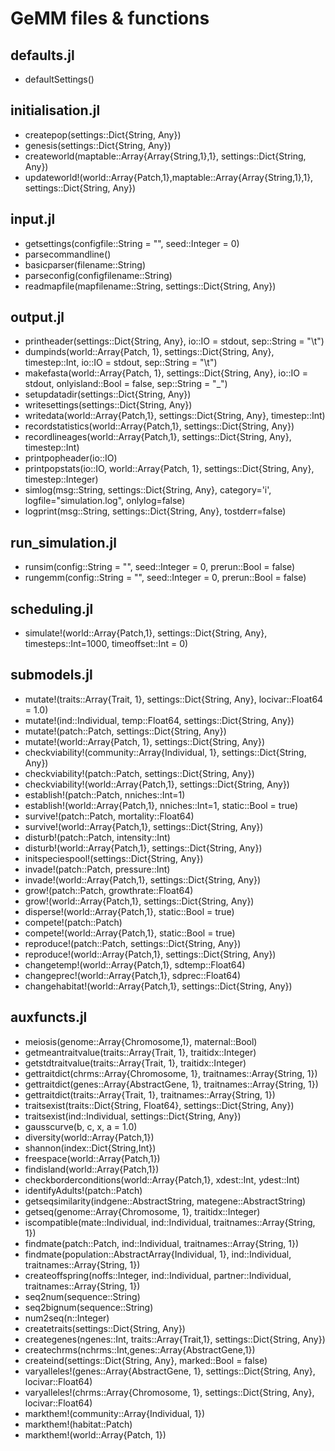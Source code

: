 # GeMM files & functions

## defaults.jl

- defaultSettings()

## initialisation.jl

- createpop(settings::Dict{String, Any})
- genesis(settings::Dict{String, Any})
- createworld(maptable::Array{Array{String,1},1}, settings::Dict{String, Any})
- updateworld!(world::Array{Patch,1},maptable::Array{Array{String,1},1}, settings::Dict{String, Any})

## input.jl

- getsettings(configfile::String = "", seed::Integer = 0)
- parsecommandline()
- basicparser(filename::String)
- parseconfig(configfilename::String)
- readmapfile(mapfilename::String, settings::Dict{String, Any})

## output.jl

- printheader(settings::Dict{String, Any}, io::IO = stdout, sep::String = "\t")
- dumpinds(world::Array{Patch, 1}, settings::Dict{String, Any}, timestep::Int, io::IO = stdout, sep::String = "\t")
- makefasta(world::Array{Patch, 1}, settings::Dict{String, Any}, io::IO = stdout, onlyisland::Bool = false, sep::String = "_")
- setupdatadir(settings::Dict{String, Any})
- writesettings(settings::Dict{String, Any})
- writedata(world::Array{Patch,1}, settings::Dict{String, Any}, timestep::Int)
- recordstatistics(world::Array{Patch,1}, settings::Dict{String, Any})
- recordlineages(world::Array{Patch,1}, settings::Dict{String, Any}, timestep::Int)
- printpopheader(io::IO)
- printpopstats(io::IO, world::Array{Patch, 1}, settings::Dict{String, Any}, timestep::Integer)
- simlog(msg::String, settings::Dict{String, Any}, category='i', logfile="simulation.log", onlylog=false)
- logprint(msg::String, settings::Dict{String, Any}, tostderr=false)

## run_simulation.jl

- runsim(config::String = "", seed::Integer = 0, prerun::Bool = false)
- rungemm(config::String = "", seed::Integer = 0, prerun::Bool = false)

## scheduling.jl

- simulate!(world::Array{Patch,1}, settings::Dict{String, Any}, timesteps::Int=1000, timeoffset::Int = 0)

## submodels.jl

- mutate!(traits::Array{Trait, 1}, settings::Dict{String, Any}, locivar::Float64 = 1.0)
- mutate!(ind::Individual, temp::Float64, settings::Dict{String, Any})
- mutate!(patch::Patch, settings::Dict{String, Any})
- mutate!(world::Array{Patch, 1}, settings::Dict{String, Any})
- checkviability!(community::Array{Individual, 1}, settings::Dict{String, Any})
- checkviability!(patch::Patch, settings::Dict{String, Any})
- checkviability!(world::Array{Patch,1}, settings::Dict{String, Any})
- establish!(patch::Patch, nniches::Int=1)
- establish!(world::Array{Patch,1}, nniches::Int=1, static::Bool = true)
- survive!(patch::Patch, mortality::Float64)
- survive!(world::Array{Patch,1}, settings::Dict{String, Any})
- disturb!(patch::Patch, intensity::Int)
- disturb!(world::Array{Patch,1}, settings::Dict{String, Any})
- initspeciespool!(settings::Dict{String, Any})
- invade!(patch::Patch, pressure::Int)
- invade!(world::Array{Patch,1}, settings::Dict{String, Any})
- grow!(patch::Patch, growthrate::Float64)
- grow!(world::Array{Patch,1}, settings::Dict{String, Any})
- disperse!(world::Array{Patch,1}, static::Bool = true)
- compete!(patch::Patch)
- compete!(world::Array{Patch,1}, static::Bool = true)
- reproduce!(patch::Patch, settings::Dict{String, Any})
- reproduce!(world::Array{Patch,1}, settings::Dict{String, Any})
- changetemp!(world::Array{Patch,1}, sdtemp::Float64)
- changeprec!(world::Array{Patch,1}, sdprec::Float64)
- changehabitat!(world::Array{Patch,1}, settings::Dict{String, Any})

## auxfuncts.jl

- meiosis(genome::Array{Chromosome,1}, maternal::Bool)
- getmeantraitvalue(traits::Array{Trait, 1}, traitidx::Integer)
- getstdtraitvalue(traits::Array{Trait, 1}, traitidx::Integer)
- gettraitdict(chrms::Array{Chromosome, 1}, traitnames::Array{String, 1})
- gettraitdict(genes::Array{AbstractGene, 1}, traitnames::Array{String, 1})
- gettraitdict(traits::Array{Trait, 1}, traitnames::Array{String, 1})
- traitsexist(traits::Dict{String, Float64}, settings::Dict{String, Any})
- traitsexist(ind::Individual, settings::Dict{String, Any})
- gausscurve(b, c, x, a = 1.0)
- diversity(world::Array{Patch,1})
- shannon(index::Dict{String,Int})
- freespace(world::Array{Patch,1})
- findisland(world::Array{Patch,1})
- checkborderconditions(world::Array{Patch,1}, xdest::Int, ydest::Int)
- identifyAdults!(patch::Patch)
- getseqsimilarity(indgene::AbstractString, mategene::AbstractString)
- getseq(genome::Array{Chromosome, 1}, traitidx::Integer)
- iscompatible(mate::Individual, ind::Individual, traitnames::Array{String, 1})
- findmate(patch::Patch, ind::Individual, traitnames::Array{String, 1})
- findmate(population::AbstractArray{Individual, 1}, ind::Individual, traitnames::Array{String, 1})
- createoffspring(noffs::Integer, ind::Individual, partner::Individual, traitnames::Array{String, 1})
- seq2num(sequence::String)
- seq2bignum(sequence::String)
- num2seq(n::Integer)
- createtraits(settings::Dict{String, Any})
- creategenes(ngenes::Int, traits::Array{Trait,1}, settings::Dict{String, Any})
- createchrms(nchrms::Int,genes::Array{AbstractGene,1})
- createind(settings::Dict{String, Any}, marked::Bool = false)
- varyalleles!(genes::Array{AbstractGene, 1}, settings::Dict{String, Any}, locivar::Float64)
- varyalleles!(chrms::Array{Chromosome, 1}, settings::Dict{String, Any}, locivar::Float64)
- markthem!(community::Array{Individual, 1})
- markthem!(habitat::Patch)
- markthem!(world::Array{Patch, 1})
